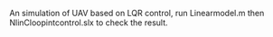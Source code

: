 An simulation of UAV based on LQR control, run Linearmodel.m then NlinCloopintcontrol.slx to check the result.
